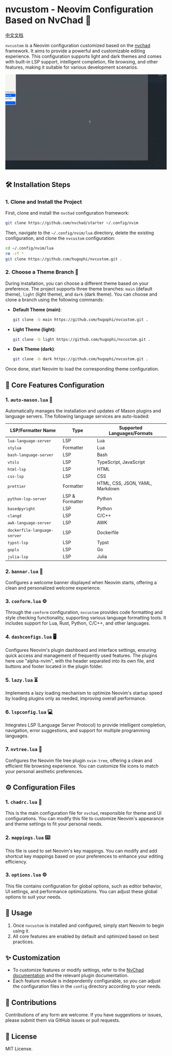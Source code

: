 # nvcustom - Neovim Configuration Based on NvChad 🎨

[中文文档](./README_zh.md)

`nvcustom` is a Neovim configuration customized based on the [nvchad](https://github.com/nvchad/starter) framework. It aims to provide a powerful and customizable editing experience. This configuration supports light and dark themes and comes with built-in LSP support, intelligent completion, file browsing, and other features, making it suitable for various development scenarios.

![default](./assets/light.gif)

## 🛠️ Installation Steps

### 1. Clone and Install the Project

First, clone and install the `nvchad` configuration framework:

```bash
git clone https://github.com/nvchad/starter ~/.config/nvim
```

Then, navigate to the `~/.config/nvim/lua` directory, delete the existing configuration, and clone the `nvcustom` configuration:

```bash
cd ~/.config/nvim/lua
rm -rf *
git clone https://github.com/hugophi/nvcustom.git .
```

### 2. Choose a Theme Branch 🎨

During installation, you can choose a different theme based on your preference. The project supports three theme branches: `main` (default theme), `light` (light theme), and `dark` (dark theme). You can choose and clone a branch using the following commands:

- **Default Theme (main)**:

  ```bash
  git clone -b main https://github.com/hugophi/nvcustom.git .
  ```

- **Light Theme (light)**:

  ```bash
  git clone -b light https://github.com/hugophi/nvcustom.git .
  ```

- **Dark Theme (dark)**:

  ```bash
  git clone -b dark https://github.com/hugophi/nvcustom.git .
  ```

Once done, start Neovim to load the corresponding theme configuration.

## 🔧 Core Features Configuration

### 1. `auto-mason.lua` 🚀

Automatically manages the installation and updates of Mason plugins and language servers. The following language services are auto-loaded:

| LSP/Formatter Name           | Type            | Supported Languages/Formats     |
| ---------------------------- | --------------- | ------------------------------- |
| `lua-language-server`        | LSP             | Lua                             |
| `stylua`                     | Formatter       | Lua                             |
| `bash-language-server`       | LSP             | Bash                            |
| `vtsls`                      | LSP             | TypeScript, JavaScript          |
| `html-lsp`                   | LSP             | HTML                            |
| `css-lsp`                    | LSP             | CSS                             |
| `prettier`                   | Formatter       | HTML, CSS, JSON, YAML, Markdown |
| `python-lsp-server`          | LSP & Formatter | Python                          |
| `basedpyright`               | LSP             | Python                          |
| `clangd`                     | LSP             | C/C++                           |
| `awk-language-server`        | LSP             | AWK                             |
| `dockerfile-language-server` | LSP             | Dockerfile                      |
| `typst-lsp`                  | LSP             | Typst                           |
| `gopls`                      | LSP             | Go                              |
| `julia-lsp`                  | LSP             | Julia                           |

### 2. `bannar.lua` 🎉

Configures a welcome banner displayed when Neovim starts, offering a clean and personalized welcome experience.

### 3. `conform.lua` ⚙️

Through the `conform` configuration, `nvcustom` provides code formatting and style checking functionality, supporting various language formatting tools. It includes support for Lua, Rust, Python, C/C++, and other languages.

### 4. `dashconfigs.lua` 🖥️

Configures Neovim's plugin dashboard and interface settings, ensuring quick access and management of frequently used features. The plugins here use "alpha-nvim", with the header separated into its own file, and buttons and footer located in the plugin folder.

### 5. `lazy.lua` ⏳

Implements a lazy loading mechanism to optimize Neovim's startup speed by loading plugins only as needed, improving overall performance.

### 6. `lspconfig.lua` 💻

Integrates LSP (Language Server Protocol) to provide intelligent completion, navigation, error suggestions, and support for multiple programming languages.

### 7. `nvtree.lua` 🌲

Configures the Neovim file tree plugin `nvim-tree`, offering a clean and efficient file browsing experience. You can customize file icons to match your personal aesthetic preferences.

## ⚙️ Configuration Files

### 1. `chadrc.lua` 🎨

This is the main configuration file for `nvchad`, responsible for theme and UI configurations. You can modify this file to customize Neovim's appearance and theme settings to fit your personal needs.

### 2. `mappings.lua` ⌨️

This file is used to set Neovim's key mappings. You can modify and add shortcut key mappings based on your preferences to enhance your editing efficiency.

### 3. `options.lua` ⚙️

This file contains configuration for global options, such as editor behavior, UI settings, and performance optimizations. You can adjust these global options to suit your needs.

## 🚀 Usage

1. Once `nvcustom` is installed and configured, simply start Neovim to begin using it.
2. All core features are enabled by default and optimized based on best practices.

## ✨ Customization

- To customize features or modify settings, refer to the [NvChad documentation](https://nvchad.com/) and the relevant plugin documentation.
- Each feature module is independently configurable, so you can adjust the configuration files in the `config` directory according to your needs.

## 🤝 Contributions

Contributions of any form are welcome. If you have suggestions or issues, please submit them via GitHub issues or pull requests.

## 📜 License

MIT License.

